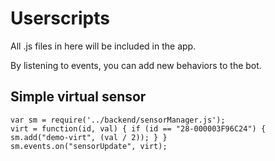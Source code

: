 Userscripts
===

All .js files in here will be included in the app.

By listening to events, you can add new behaviors to the bot.

Simple virtual sensor
---
    var sm = require('../backend/sensorManager.js');
    virt = function(id, val) { if (id == "28-000003F96C24") { sm.add("demo-virt", (val / 2)); } }
    sm.events.on("sensorUpdate", virt);


